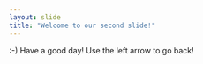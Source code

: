 ```yaml
---
layout: slide
title: "Welcome to our second slide!"
---
```

:-) Have a good day!
Use the left arrow to go back!
